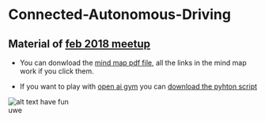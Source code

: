 # Connected-Autonomous-Driving
## Material of [feb 2018 meetup](https://www.meetup.com/Connected-Autonomous-Driving/events/244182639/) 


-  You can donwload the  [mind map pdf file](mindMap.pdf), all the links in the mind map work if you click them.
 
 -  If you want to play with [open ai gym](https://gym.openai.com/envs/) you can [download the pyhton script ](cartpole.py)
 
 
![alt text](mindMap.jpg "Mindmap für feb 2018 meetup")
have fun  
uwe
